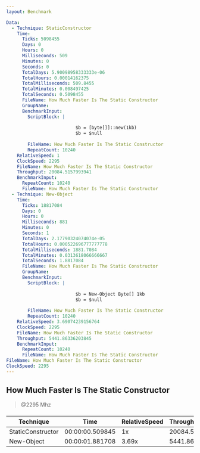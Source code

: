 ```yaml
---
layout: Benchmark

Data: 
  - Technique: StaticConstructor
    Time: 
      Ticks: 5098455
      Days: 0
      Hours: 0
      Milliseconds: 509
      Minutes: 0
      Seconds: 0
      TotalDays: 5.90098958333333e-06
      TotalHours: 0.00014162375
      TotalMilliseconds: 509.8455
      TotalMinutes: 0.008497425
      TotalSeconds: 0.5098455
      FileName: How Much Faster Is The Static Constructor
      GroupName: 
      BenchmarkInput: 
        ScriptBlock: |
          
                          $b = [byte[]]::new(1kb)
                          $b = $null
                      
        FileName: How Much Faster Is The Static Constructor
        RepeatCount: 10240
    RelativeSpeed: 1
    ClockSpeed: 2295
    FileName: How Much Faster Is The Static Constructor
    Throughput: 20084.5157993941
    BenchmarkInput: 
      RepeatCount: 10240
      FileName: How Much Faster Is The Static Constructor
  - Technique: New-Object
    Time: 
      Ticks: 18817084
      Days: 0
      Hours: 0
      Milliseconds: 881
      Minutes: 0
      Seconds: 1
      TotalDays: 2.17790324074074e-05
      TotalHours: 0.000522696777777778
      TotalMilliseconds: 1881.7084
      TotalMinutes: 0.0313618066666667
      TotalSeconds: 1.8817084
      FileName: How Much Faster Is The Static Constructor
      GroupName: 
      BenchmarkInput: 
        ScriptBlock: |
          
                          $b = New-Object Byte[] 1kb
                          $b = $null
                      
        FileName: How Much Faster Is The Static Constructor
        RepeatCount: 10240
    RelativeSpeed: 3.69074239156764
    ClockSpeed: 2295
    FileName: How Much Faster Is The Static Constructor
    Throughput: 5441.86336203845
    BenchmarkInput: 
      RepeatCount: 10240
      FileName: How Much Faster Is The Static Constructor
FileName: How Much Faster Is The Static Constructor
ClockSpeed: 2295
---
```

How Much Faster Is The Static Constructor
-----------------------------------------
> @2295 Mhz


### 


|Technique        |Time           |RelativeSpeed|Throughput|
|-----------------|---------------|-------------|----------|
|StaticConstructor|00:00:00.509845|1x           |20084.52/s|
|New-Object       |00:00:01.881708|3.69x        |5441.86/s |
